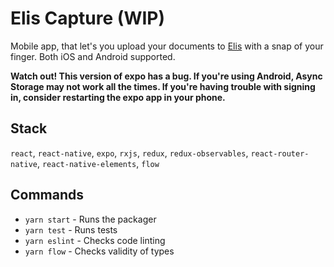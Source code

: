 # Elis Capture (WIP)
Mobile app, that let's you upload your documents to [Elis](https://rossum.ai/data-capture) with a snap of your finger. Both iOS and Android supported.

**Watch out! This version of expo has a bug. If you're using Android, Async Storage may not work all the times. If you're having trouble with signing in, consider restarting the expo app in your phone.**

## Stack
`react`, `react-native`, `expo`, `rxjs`, `redux`, `redux-observables`, `react-router-native`, `react-native-elements`, `flow`

## Commands
* `yarn start` - Runs the packager
* `yarn test` - Runs tests
* `yarn eslint` - Checks code linting
* `yarn flow` - Checks validity of types
